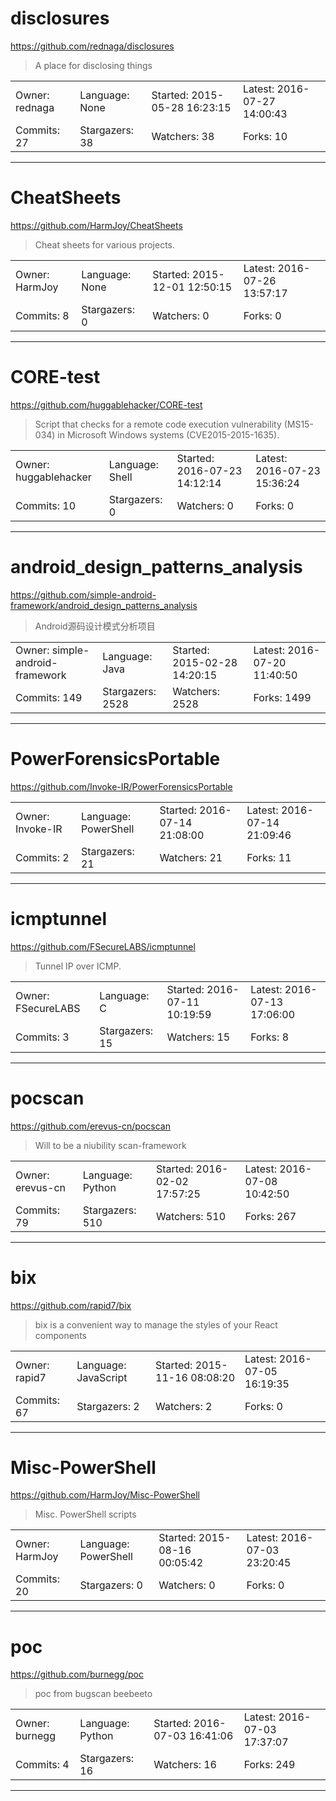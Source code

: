 # disclosures

https://github.com/rednaga/disclosures
<blockquote>
A place for disclosing things
</blockquote>

<table>
<tr><td>Owner: rednaga</td>
    <td>Language: None</td>
    <td>Started: 2015-05-28 16:23:15</td>
    <td>Latest: 2016-07-27 14:00:43</td></tr>
<tr><td>Commits: 27</td>
    <td>Stargazers: 38</td>
    <td>Watchers: 38</td>
    <td>Forks: 10</td></tr>
</table>

---

# CheatSheets

https://github.com/HarmJoy/CheatSheets
<blockquote>
Cheat sheets for various projects.
</blockquote>

<table>
<tr><td>Owner: HarmJoy</td>
    <td>Language: None</td>
    <td>Started: 2015-12-01 12:50:15</td>
    <td>Latest: 2016-07-26 13:57:17</td></tr>
<tr><td>Commits: 8</td>
    <td>Stargazers: 0</td>
    <td>Watchers: 0</td>
    <td>Forks: 0</td></tr>
</table>

---

# CORE-test

https://github.com/huggablehacker/CORE-test
<blockquote>
Script that checks for a remote code execution vulnerability (MS15-034) in Microsoft Windows systems (CVE2015-2015-1635).
</blockquote>

<table>
<tr><td>Owner: huggablehacker</td>
    <td>Language: Shell</td>
    <td>Started: 2016-07-23 14:12:14</td>
    <td>Latest: 2016-07-23 15:36:24</td></tr>
<tr><td>Commits: 10</td>
    <td>Stargazers: 0</td>
    <td>Watchers: 0</td>
    <td>Forks: 0</td></tr>
</table>

---

# android_design_patterns_analysis

https://github.com/simple-android-framework/android_design_patterns_analysis
<blockquote>
Android源码设计模式分析项目
</blockquote>

<table>
<tr><td>Owner: simple-android-framework</td>
    <td>Language: Java</td>
    <td>Started: 2015-02-28 14:20:15</td>
    <td>Latest: 2016-07-20 11:40:50</td></tr>
<tr><td>Commits: 149</td>
    <td>Stargazers: 2528</td>
    <td>Watchers: 2528</td>
    <td>Forks: 1499</td></tr>
</table>

---

# PowerForensicsPortable

https://github.com/Invoke-IR/PowerForensicsPortable
<blockquote>
<no description>
</blockquote>

<table>
<tr><td>Owner: Invoke-IR</td>
    <td>Language: PowerShell</td>
    <td>Started: 2016-07-14 21:08:00</td>
    <td>Latest: 2016-07-14 21:09:46</td></tr>
<tr><td>Commits: 2</td>
    <td>Stargazers: 21</td>
    <td>Watchers: 21</td>
    <td>Forks: 11</td></tr>
</table>

---

# icmptunnel

https://github.com/FSecureLABS/icmptunnel
<blockquote>
Tunnel IP over ICMP.
</blockquote>

<table>
<tr><td>Owner: FSecureLABS</td>
    <td>Language: C</td>
    <td>Started: 2016-07-11 10:19:59</td>
    <td>Latest: 2016-07-13 17:06:00</td></tr>
<tr><td>Commits: 3</td>
    <td>Stargazers: 15</td>
    <td>Watchers: 15</td>
    <td>Forks: 8</td></tr>
</table>

---

# pocscan

https://github.com/erevus-cn/pocscan
<blockquote>
Will to be a niubility scan-framework
</blockquote>

<table>
<tr><td>Owner: erevus-cn</td>
    <td>Language: Python</td>
    <td>Started: 2016-02-02 17:57:25</td>
    <td>Latest: 2016-07-08 10:42:50</td></tr>
<tr><td>Commits: 79</td>
    <td>Stargazers: 510</td>
    <td>Watchers: 510</td>
    <td>Forks: 267</td></tr>
</table>

---

# bix

https://github.com/rapid7/bix
<blockquote>
bix is a convenient way to manage the styles of your React components
</blockquote>

<table>
<tr><td>Owner: rapid7</td>
    <td>Language: JavaScript</td>
    <td>Started: 2015-11-16 08:08:20</td>
    <td>Latest: 2016-07-05 16:19:35</td></tr>
<tr><td>Commits: 67</td>
    <td>Stargazers: 2</td>
    <td>Watchers: 2</td>
    <td>Forks: 0</td></tr>
</table>

---

# Misc-PowerShell

https://github.com/HarmJoy/Misc-PowerShell
<blockquote>
Misc. PowerShell scripts
</blockquote>

<table>
<tr><td>Owner: HarmJoy</td>
    <td>Language: PowerShell</td>
    <td>Started: 2015-08-16 00:05:42</td>
    <td>Latest: 2016-07-03 23:20:45</td></tr>
<tr><td>Commits: 20</td>
    <td>Stargazers: 0</td>
    <td>Watchers: 0</td>
    <td>Forks: 0</td></tr>
</table>

---

# poc

https://github.com/burnegg/poc
<blockquote>
poc from bugscan beebeeto
</blockquote>

<table>
<tr><td>Owner: burnegg</td>
    <td>Language: Python</td>
    <td>Started: 2016-07-03 16:41:06</td>
    <td>Latest: 2016-07-03 17:37:07</td></tr>
<tr><td>Commits: 4</td>
    <td>Stargazers: 16</td>
    <td>Watchers: 16</td>
    <td>Forks: 249</td></tr>
</table>

---


